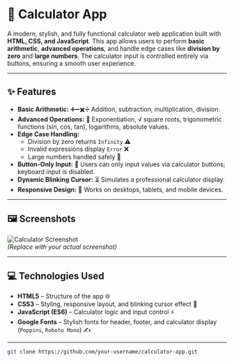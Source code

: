 # 🧮 Calculator App

A modern, stylish, and fully functional calculator web application built with **HTML, CSS, and JavaScript**. This app allows users to perform **basic arithmetic**, **advanced operations**, and handle edge cases like **division by zero** and **large numbers**. The calculator input is controlled entirely via buttons, ensuring a smooth user experience.

---

## ✨ Features

- **Basic Arithmetic:** ➕➖✖️➗ Addition, subtraction, multiplication, division.  
- **Advanced Operations:** 🧮 Exponentiation, √ square roots, trigonometric functions (sin, cos, tan), logarithms, absolute values.  
- **Edge Case Handling:**  
  - Division by zero returns `Infinity` ⚠️  
  - Invalid expressions display `Error` ❌  
  - Large numbers handled safely 💯  
- **Button-Only Input:** 🔘 Users can only input values via calculator buttons; keyboard input is disabled.  
- **Dynamic Blinking Cursor:** ⏳ Simulates a professional calculator display.  
- **Responsive Design:** 📱 Works on desktops, tablets, and mobile devices.  

---

## 🖼 Screenshots

![Calculator Screenshot](./screenshot.png)  
*(Replace with your actual screenshot)*

---

## 💻 Technologies Used

- **HTML5** – Structure of the app 🌐  
- **CSS3** – Styling, responsive layout, and blinking cursor effect 🎨  
- **JavaScript (ES6)** – Calculator logic and input control ⚡  
- **Google Fonts** – Stylish fonts for header, footer, and calculator display (`Poppins`, `Roboto Mono`) ✍️  

---


   ```bash
   git clone https://github.com/your-username/calculator-app.git

